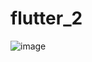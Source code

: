 # flutter_2

![image](https://user-images.githubusercontent.com/100613979/219022175-aa2ab450-d7e4-4bd0-9abf-2c4197eb75f3.png)

